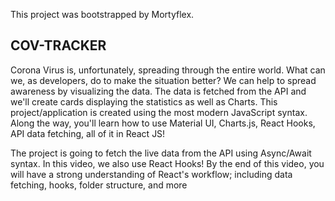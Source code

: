 This project was bootstrapped by Mortyflex.

## COV-TRACKER

Corona Virus is, unfortunately, spreading through the entire world. What can we, as developers, do to make the situation better? We can help to spread awareness by visualizing the data. The data is fetched from the API and we'll create cards displaying the statistics as well as Charts. This project/application is created using the most modern JavaScript syntax. Along the way, you'll learn how to use Material UI, Charts.js, React Hooks, API data fetching, all of it in React JS!

The project is going to fetch the live data from the API using Async/Await syntax. In this video, we also use React Hooks! By the end of this video, you will have a strong understanding of React's workflow; including data fetching, hooks, folder structure, and more
